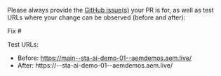 Please always provide the [GitHub issue(s)](../issues) your PR is for, as well as test URLs where your change can be observed (before and after):

Fix #<gh-issue-id>

Test URLs:
- Before: https://main--sta-ai-demo-01--aemdemos.aem.live/
- After: https://<branch>--sta-ai-demo-01--aemdemos.aem.live/

